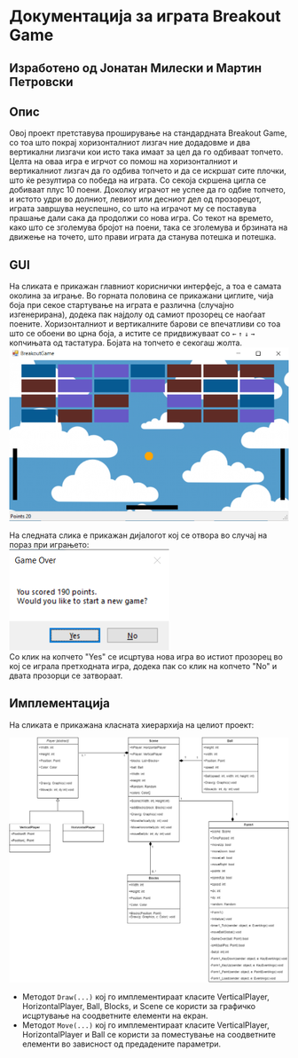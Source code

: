 # Докумeнтација за играта Breakout Game
Изработено од Јонатан Милески и Мартин Петровски
------------------
Опис
-------

Овој проект претставува проширување на стандардната Breakout Game, со тоа што покрај хоризонталниот лизгач ние додадовме и два вертикални лизгачи кои исто така имаат за цел да го одбиваат топчето. Целта на оваа игра е игрчот со помош на хоризонталниот и вертикалниот лизгач да го одбива топчето и да се искршат сите плочки, што ќе резултира со победа на играта. Со секоја скршена цигла се добиваат плус 10 поени. Доколку играчот не успее да го одбие топчето, и истото удри во долниот, левиот или десниот дел од прозорецот, играта завршува неуспешно, со што на играчот му се поставува прашање дали сака да продолжи со нова игра. Со текот на времето, како што се зголемува бројот на поени, така се зголемува и брзината на движење на точето, што прави играта да станува потешка и потешка.

GUI
---------
На сликата е прикажан главниот кориснички интерфејс, а тоа е самата околина за играње. Во горната половина се прикажани циглите, чија боја при секое стартување на играта е различна (случајно изгенерирана), додека пак најдолу од самиот прозорец се наоѓаат поените. Хоризонталниот и вертикалните барови се впечатливи со тоа што се обоени во црна боја, а истите се придвижуваат со <code>&#8592;</code> <code>&#8593;</code> <code>&darr;</code> <code>&#8594;</code> копчињата од тастатура. Бојата на топчето е секогаш жолта.
![Image cannot be open. See image bg_gui.png in this repository.](bg_gui.png)

На следната слика е прикажан дијалогот кој се отвора во случај на пораз при играњето:<br>
![Image cannot be open. See image bg_gui.png in this repository.](game_over.png)<br>
Со клик на копчето "Yes" се исцртува нова игра во истиот прозорец во кој се играла претходната игра, додека пак со клик на копчето "No" и двата прозорци се затвораат.

Имплементација
---------
На сликата е прикажана класната хиерархија на целиот проект:

![Image cannot be open. See image class-diagram.png in this repository.](class-diagram.png)

- Методот <code>Draw(...)</code> кој го имплементираат класите VerticalPlayer, HorizontalPlayer, Ball, Blocks, и Scene се користи за графичко исцртување на соодветните елементи на екран.
- Методот <code>Move(...)</code> кој го имплементираат класите VerticalPlayer, HorizontalPlayer и Ball се користи за поместување на соодветните елементи во зависност од предадените параметри.
